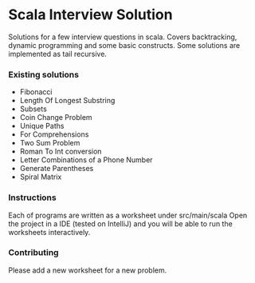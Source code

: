 # Scala Interview Solution

Solutions for a few interview questions in scala.
Covers backtracking, dynamic programming and some basic constructs. 
Some solutions are implemented as tail recursive. 

### Existing solutions
    
   * Fibonacci
   * Length Of Longest Substring
   * Subsets
   * Coin Change Problem 
   * Unique Paths
   * For Comprehensions 
   * Two Sum Problem 
   * Roman To Int conversion
   * Letter Combinations of a Phone Number
   * Generate Parentheses
   * Spiral Matrix


### Instructions 

Each of programs are written as a worksheet under src/main/scala 
Open the project in a IDE (tested on IntelliJ) and you will be able to run the worksheets interactively.


### Contributing

Please add a new worksheet for a new problem.



